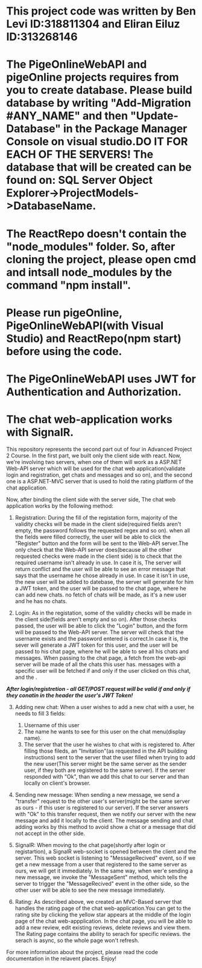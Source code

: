 # This project code was written by Ben Levi ID:318811304 and Eliran Eiluz ID:313268146
# The PigeOnlineWebAPI and pigeOnline projects requires from you to create database. Please build database by writing "Add-Migration #ANY_NAME" and then "Update-Database" in the Package Manager Console on visual studio.DO IT FOR EACH OF THE SERVERS! The database that will be created can be found on: SQL Server Object Explorer->ProjectModels->DatabaseName.
# The ReactRepo doesn't contain the "node_modules" folder. So, after cloning the project, please open cmd and intsall node_modules by the command "npm install".
# Please run pigeOnline, PigeOnlineWebAPI(with Visual Studio) and ReactRepo(npm start) before using the code.
# The PigeOnlineWebAPI uses JWT for Authentication and Authorization.
# The chat web-application works with SignalR.

This repository represents the second part out of four in Advanced Project 2 Course. In the first part, we built only the client side with react. Now, we're involving 
two servers, when one of them will work as a ASP.NET Web-API server which will be used for the chat web application(validate login and registration, get chats and messages and so on), and the second one is a ASP.NET-MVC server that is used to hold the rating platform of the chat application.

Now, after binding the client side with the server side, The chat web application works by the following method:

1. Registration:
   During the fill of the registation form, majority of the validity checks will be made in the client side(required fields aren't empty, the password follows the    requested regex and so on). when all the fields were filled correctly, the user will be able to click the "Register" button and the form will be sent to the 
   Web-API server.The only check that the Web-API server does(because all the other requested checks were made in the client side) is to check that the required username isn't already in use. In case it is, The server will return conflict and the user will be able to see an error message that says that the username he chose already in use. In case it isn't in use, the new user will be added to datebase, the server will generate for him a JWT token, and the user will be passed to the chat page, where he can add new chats. no fetch of chats will be made, as it's a new user and he has no chats.
   
2. Login:
  As in the registation, some of the validity checks will be made in the client side(fields aren't empty and so on). After those checks passed, the user will be able to click the "Login" button, and the form will be passed to the Web-API server. The server will check that the username exists and the password entered is correct.In case it is, the sever will generate a JWT token for this user, and the user will be passed to his chat page, where he will be able to see all his chats and messages.
  When passing to the chat page, a fetch from the web-api server will be made of all the chats this user has. messages with a specific user will be fetched if and only if the user clicked on this chat, and the .
  
***After login/registretion - all GET/POST request will be valid if and only if they conatin in the header the user's JWT Token!***   
  
3. Adding new chat:
   When a user wishes to add a new chat with a user, he needs to fill 3 fields:
   1. Username of this user
   2. The name he wants to see for this user on the chat menu(display name).
   3. The server that the user he wishes to chat with is registered to.
 After filling those fileds, an "Invitation"(as requested in the API building instructions) sent to the server that the user filled when trying to add the new user(This server might be the same server as the sender user, if they both are registered to the same server). If the server responded with "Ok", than we add this chat to our server and than locally on client's browser.
 
 4. Sending new message:
   When sending a new message, we send a "transfer" request to the other user's server(might be the same server as ours - if this user is registered to our server).
   If the server answers with "Ok" to this transfer request, then we notify our server with the new message and add it locally to the client. The message sending
   and chat adding works by this method to avoid show a chat or a message that did not accept in the other side.
  
 5. SignalR:
   When moving to the chat page(shortly after login or registartion), a SignalR web-socket is opened between the client and the server.
   This web socket is listening to "MessageRecived" event, so if we get a new message from a user that registered to the same server as ours, we will get it immediately. In the same way, when wer'e sending a new message, we invoke the "MessageSent" method, which tells the server to trigger the "MessageRecived" event in the other side, so the other user will be able to see the new message immediately.
   
6. Rating:
   As described above, we created an MVC-Based server that handles the rating page of the chat web-application.You can get to the rating site by clicking the yellow
   star appears at the middle of the login page of the chat web-appplication. In the chat page, you will be able to add a new review, edit existing reviews, delete reviews and view them. The Rating page contains the ability to serach for specific reviews. the serach is async, so the whole page won't refresh.

  
For more information about the project, please read the code documentation in the relavent places.
Enjoy!
